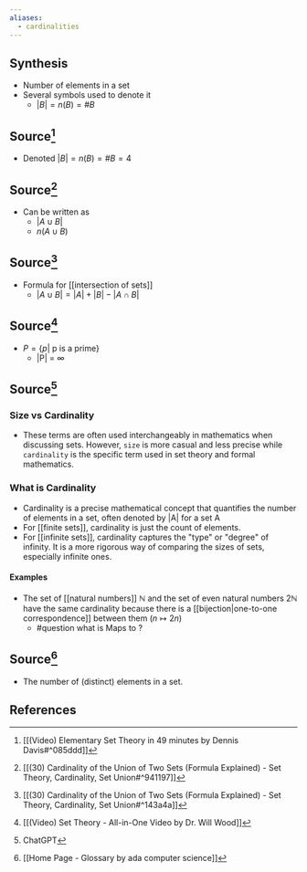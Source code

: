 ```yaml
---
aliases:
  - cardinalities
---
```

## Synthesis
- Number of elements in a set
- Several symbols used to denote it
	- $|B| = n(B) = \# B$
## Source[^1]
- Denoted $|B| = n(B) = \# B = 4$

## Source[^2]
- Can be written as
	- $|A \cup B|$
	- $n (A \cup B)$
## Source[^3]
- Formula for [[intersection of sets]]
	- $|A \cup B| = |A| + |B| - |A \cap B|$

## Source[^4]
- $P = \{p | \text{ p is a prime} \}$
	- |P| = $\infty$

## Source[^5]
### Size vs Cardinality
- These terms are often used interchangeably in mathematics when discussing sets. However, `size` is more casual and less precise while `cardinality` is the specific term used in set theory and formal mathematics. 
### What is Cardinality
- Cardinality is a precise mathematical concept that quantifies the number of elements in a set, often denoted by |A| for a set A
- For [[finite sets]], cardinality is just the count of elements.
- For [[infinite sets]], cardinality captures the "type" or "degree" of infinity. It is a more rigorous way of comparing the sizes of sets, especially infinite ones. 
#### Examples
- The set of [[natural numbers]] $\mathbb{N}$ and the set of even natural numbers $2\mathbb{N}$ have the same cardinality because there is a [[bijection|one-to-one correspondence]] between them $(n \mapsto 2n)$
	- #question what is Maps to ?

## Source[^6]
- The number of (distinct) elements in a set.
## References

[^1]: [[(Video) Elementary Set Theory in 49 minutes by Dennis Davis#^085ddd]]
[^2]: [[(30) Cardinality of the Union of Two Sets (Formula Explained) - Set Theory, Cardinality, Set Union#^941197]]
[^3]: [[(30) Cardinality of the Union of Two Sets (Formula Explained) - Set Theory, Cardinality, Set Union#^143a4a]]
[^4]: [[(Video) Set Theory - All-in-One Video by Dr. Will Wood]]
[^5]: ChatGPT
[^6]: [[Home Page - Glossary by ada computer science]]